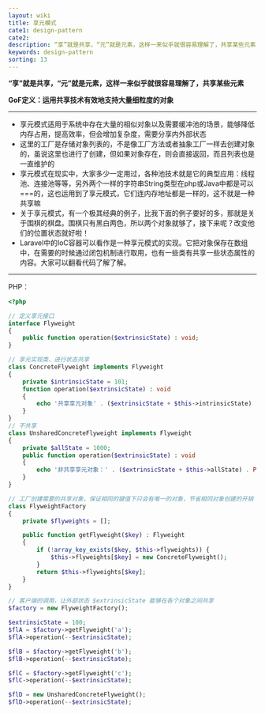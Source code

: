 ```yaml
---
layout: wiki
title: 享元模式
cate1: design-pattern
cate2: 
description: “享”就是共享，“元”就是元素，这样一来似乎就很容易理解了，共享某些元素
keywords: design-pattern
sorting: 13
---
```




**“享”就是共享，“元”就是元素，这样一来似乎就很容易理解了，共享某些元素**

**GoF定义：运用共享技术有效地支持大量细粒度的对象**

------



- 享元模式适用于系统中存在大量的相似对象以及需要缓冲池的场景，能够降低内存占用，提高效率，但会增加复杂度，需要分享内外部状态
- 这里的工厂是存储对象列表的，不是像工厂方法或者抽象工厂一样去创建对象的，虽说这里也进行了创建，但如果对象存在，则会直接返回，而且列表也是一直维护的
- 享元模式在现实中，大家多少一定用过，各种池技术就是它的典型应用：线程池、连接池等等，另外两个一样的字符串String类型在php或Java中都是可以===的，这也运用到了享元模式，它们连内存地址都是一样的，这不就是一种共享嘛
- 关于享元模式，有一个极其经典的例子，比我下面的例子要好的多，那就是关于围棋的棋盘。围棋只有黑白两色，所以两个对象就够了，接下来呢？改变他们的位置状态就好啦！
- Laravel中的IoC容器可以看作是一种享元模式的实现。它把对象保存在数组中，在需要的时候通过闭包机制进行取用，也有一些类有共享一些状态属性的内容。大家可以翻看代码了解了解。

------



PHP：

```php
<?php

// 定义享元接口
interface Flyweight
{
    public function operation($extrinsicState) : void;
}

// 享元实现类，进行状态共享
class ConcreteFlyweight implements Flyweight
{
    private $intrinsicState = 101;
    function operation($extrinsicState) : void
    {
        echo '共享享元对象' . ($extrinsicState + $this->intrinsicState) . PHP_EOL;
    }
}
// 不共享
class UnsharedConcreteFlyweight implements Flyweight
{
    private $allState = 1000;
    public function operation($extrinsicState) : void
    {
        echo '非共享享元对象：' . ($extrinsicState + $this->allState) . PHP_EOL;
    }
}

// 工厂创建需要的共享对象，保证相同的键值下只会有唯一的对象，节省相同对象创建的开销
class FlyweightFactory
{
    private $flyweights = [];

    public function getFlyweight($key) : Flyweight
    {
        if (!array_key_exists($key, $this->flyweights)) {
            $this->flyweights[$key] = new ConcreteFlyweight();
        }
        return $this->flyweights[$key];
    }
}

// 客户端的调用，让外部状态 $extrinsicState 能够在各个对象之间共享
$factory = new FlyweightFactory();

$extrinsicState = 100;
$flA = $factory->getFlyweight('a');
$flA->operation(--$extrinsicState);

$flB = $factory->getFlyweight('b');
$flB->operation(--$extrinsicState);

$flC = $factory->getFlyweight('c');
$flC->operation(--$extrinsicState);

$flD = new UnsharedConcreteFlyweight();
$flD->operation(--$extrinsicState);
```

